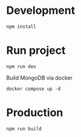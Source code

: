 # Development
```
npm install
```
# Run project
```
npm run dev
```
Build MongoDB via docker
```
docker compose up -d
```

# Production
```
npm run build
```